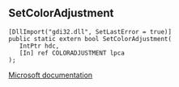 ## SetColorAdjustment

```
[DllImport("gdi32.dll", SetLastError = true)]
public static extern bool SetColorAdjustment(
   IntPtr hdc,
   [In] ref COLORADJUSTMENT lpca
);
```

[Microsoft documentation](https://docs.microsoft.com/en-us/windows/win32/api/wingdi/nf-wingdi-setcoloradjustment)

